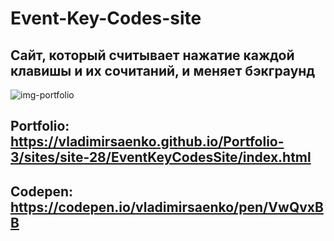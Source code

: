 # Event-Key-Codes-site

## Сайт, который считывает нажатие каждой клавишы и их сочитаний, и меняет бэкграунд

![img-portfolio](https://user-images.githubusercontent.com/56477695/135864232-dc334032-fe8a-478a-a0c6-4e7444df37b0.jpg)

## Portfolio: https://vladimirsaenko.github.io/Portfolio-3/sites/site-28/EventKeyCodesSite/index.html

## Codepen: https://codepen.io/vladimirsaenko/pen/VwQvxBB
